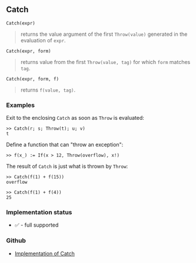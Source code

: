 ## Catch

```
Catch(expr)
```

> returns the value argument of the first `Throw(value)` generated in the evaluation of `expr`.

```
Catch(expr, form)
```

> returns value from the first `Throw(value, tag)` for which `form` matches `tag`. 

```
Catch(expr, form, f)
```

> returns `f(value, tag)`. 

### Examples

Exit to the enclosing `Catch` as soon as `Throw` is evaluated:

```
>> Catch(r; s; Throw(t); u; v)
t
```

Define a function that can "throw an exception":

```
>> f(x_) := If(x > 12, Throw(overflow), x!)
```

The result of `Catch` is just what is thrown by `Throw`:

```
>> Catch(f(1) + f(15))
overflow
     
>> Catch(f(1) + f(4))
25
```






### Implementation status

* &#x2705; - full supported

### Github

* [Implementation of Catch](https://github.com/axkr/symja_android_library/blob/master/symja_android_library/matheclipse-core/src/main/java/org/matheclipse/core/builtin/Programming.java#L277) 
